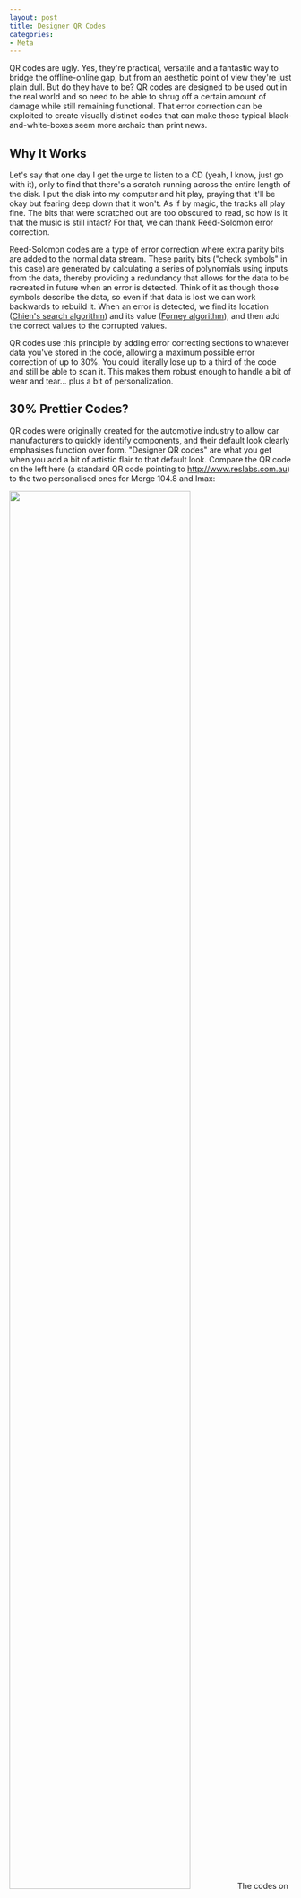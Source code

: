 ```yaml
---
layout: post
title: Designer QR Codes
categories:
- Meta
---
```


QR codes are ugly. Yes, they're practical, versatile and a fantastic way to bridge the offline-online gap, but from an aesthetic point of view they're just plain dull. But do they have to be? QR codes are designed to be used out in the real world and so need to be able to shrug off a certain amount of damage while still remaining functional. That error correction can be exploited to create visually distinct codes that can make those typical black-and-white-boxes seem more archaic than print news.

## Why It Works
Let's say that one day I get the urge to listen to a CD (yeah, I know, just go with it), only to find that there's a scratch running across the entire length of the disk. I put the disk into my computer and hit play, praying that it'll be okay but fearing deep down that it won't. As if by magic, the tracks all play fine. The bits that were scratched out are too obscured to read, so how is it that the music is still intact? For that, we can thank Reed-Solomon error correction.

Reed-Solomon codes are a type of error correction where extra parity bits are added to the normal data stream. These parity bits ("check symbols" in this case) are generated by calculating a series of polynomials using inputs from the data, thereby providing a redundancy that allows for the data to be recreated in future when an error is detected. Think of it as though those symbols describe the data, so even if that data is lost we can work backwards to rebuild it. When an error is detected, we find its location (<a href="http://en.wikipedia.org/wiki/Chien_search" target="_blank">Chien's search algorithm</a>) and its value (<a href="http://en.wikipedia.org/wiki/Forney_algorithm" target="_blank">Forney algorithm</a>), and then add the correct values to the corrupted values.

QR codes use this principle by adding error correcting sections to whatever data you've stored in the code, allowing a maximum possible error correction of up to 30%. You could literally lose up to a third of the code and still be able to scan it. This makes them robust enough to handle a bit of wear and tear... plus a bit of personalization.

## 30% Prettier Codes?
QR codes were originally created for the automotive industry to allow car manufacturers to quickly identify components, and their default look clearly emphasises function over form. "Designer QR codes" are what you get when you add a bit of artistic flair to that default look. Compare the QR code on the left here (a standard QR code pointing to http://www.reslabs.com.au) to the two personalised ones for Merge 104.8 and Imax:

<img src="/images/7.png" style="width:80%; max-width:851px;">
The codes on the right are much more visually appealing, which means they're more likely to attract attention, which means more scans. So how do we create one?

## The Not-So-Easy Way
If you want something totally unique, photoshop is where you need to be. You'll need to go to an online service such as <a href="http://goqr.me/" target="_blank">goqr</a> to create the basic code, making sure that it has the maximum 30% error correction. You can tell what percentage a code is using by the bits to the right of the lower left positioning box ('H' is 30%):

<img src="/images/8.png">
What you need to remember when designing your code is that not all the bits on the code can be changed. Some of the bits are used as metadata that describe how the rest of the code should be interpreted, and need to be left alone. 

<img src="/images/12.png" style="width:100%; height:auto; max-width:372px;">
The above image from wikipedia shows which parts of a QR code are safe to edit and which aren't. The greyed areas contain the actual data, and so it's just a case of editing there and making sure to keep 70% of the bits.

You can also use colour to make your code unique. You can recolour any of the bits, as long as you stick to dark-on-light and make sure that there's enough contrast that it can be scanned.

And remember, it's important to rescan the code often while editing to make sure that any changes haven't made the code unscannable. 

## The Slightly Easier Way
There are several online QR code generators that offer some customization. The most impressive i've found is <a href="http://www.qrhacker.com" target="_blank">QRhacker</a>. It offers a WYSIWIG editor that lets you add backgrounds, change colours, overlay images and modify the code pixel-by-pixel.

<img src="/images/6.png" style="width:80%; max-width:1260px;">
Of course, designing using a service like that is similar to using a wordpress theme for your website: it'll be unique enough for most cases but is too limited to be really special. And note that the caveats I mentioned earlier also apply here. Prepare for a whole lot of trial-and-error.

There's a real lack of creativity in how most QR codes are used. Like any new technology it'll take a while before we really understand how to make full use of their potential. Making them stand out like this so that they're not visually indistinct from regular barcodes is a good start.